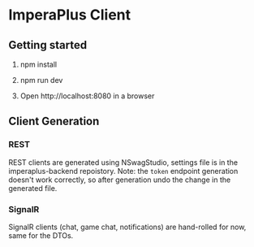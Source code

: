 # ImperaPlus Client

## Getting started

1. npm install

2. npm run dev

3. Open http://localhost:8080 in a browser

## Client Generation

### REST 

REST clients are generated using NSwagStudio, settings file is in the imperaplus-backend repoistory. Note: the `token` endpoint generation doesn't work correctly, so after generation undo the change in the generated file. 

### SignalR

SignalR clients (chat, game chat, notifications) are hand-rolled for now, same for the DTOs.